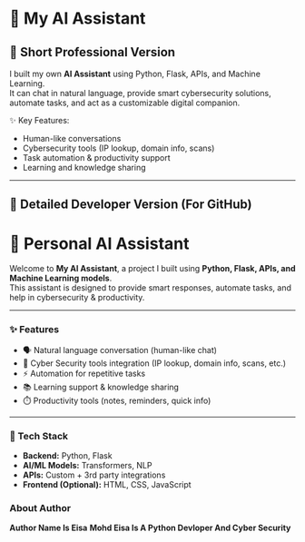 # 🤖 My AI Assistant

## 📌 Short Professional Version

I built my own **AI Assistant** using Python, Flask, APIs, and Machine Learning.  
It can chat in natural language, provide smart cybersecurity solutions, automate tasks, and act as a customizable digital companion.  

✨ Key Features:  
- Human-like conversations  
- Cybersecurity tools (IP lookup, domain info, scans)  
- Task automation & productivity support  
- Learning and knowledge sharing  

---

## 📌 Detailed Developer Version (For GitHub)

# 🤖 Personal AI Assistant

Welcome to **My AI Assistant**, a project I built using **Python, Flask, APIs, and Machine Learning models**.  
This assistant is designed to provide smart responses, automate tasks, and help in cybersecurity & productivity.

---

### ✨ Features
- 🗣️ Natural language conversation (human-like chat)  
- 🔐 Cyber Security tools integration (IP lookup, domain info, scans, etc.)  
- ⚡ Automation for repetitive tasks  
- 📚 Learning support & knowledge sharing  
- ⏱️ Productivity tools (notes, reminders, quick info)  

---

### 🚀 Tech Stack
- **Backend:** Python, Flask  
- **AI/ML Models:** Transformers, NLP  
- **APIs:** Custom + 3rd party integrations  
- **Frontend (Optional):** HTML, CSS, JavaScript  

### About Author 
 **Author Name Is Eisa**
**Mohd Eisa Is A Python Devloper And Cyber Security**
